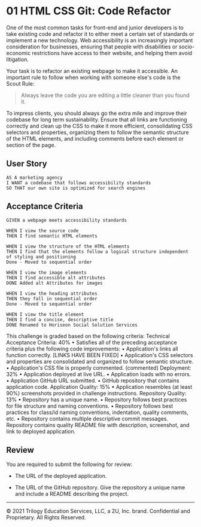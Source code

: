 # 01 HTML CSS Git: Code Refactor

One of the most common tasks for front-end and junior developers is to take existing code and refactor it to either meet a certain set of standards or implement a new technology. Web accessibility is an increasingly important consideration for businesses, ensuring that people with disabilities or socio-economic restrictions have access to their website, and helping them avoid litigation.

Your task is to refactor an existing webpage to make it accessible. An important rule to follow when working with someone else's code is the Scout Rule:

> Always leave the code you are editing a little cleaner than you found it.

To impress clients, you should always go the extra mile and improve their codebase for long term sustainability. Ensure that all links are functioning correctly and clean up the CSS to make it more efficient, consolidating CSS selectors and properties, organizing them to follow the semantic structure of the HTML elements, and including comments before each element or section of the page.

## User Story

```
AS A marketing agency
I WANT a codebase that follows accessibility standards
SO THAT our own site is optimized for search engines
```

## Acceptance Criteria

```
GIVEN a webpage meets accessibility standards

WHEN I view the source code
THEN I find semantic HTML elements

WHEN I view the structure of the HTML elements
THEN I find that the elements follow a logical structure independent of styling and positioning
Done - Moved to sequential order

WHEN I view the image elements
THEN I find accessible alt attributes
DONE Added alt Attributes for images

WHEN I view the heading attributes
THEN they fall in sequential order
Done - Moved to sequential order

WHEN I view the title element
THEN I find a concise, descriptive title
DONE Renamed to Horiseon Social Solution Services
```
This challenge is graded based on the following criteria:
Technical Acceptance Criteria: 40%
• Satisfies all of the preceding acceptance criteria plus the following code improvements:
• Application's links all function correctly. [LINKS HAVE BEEN FIXED]
• Application's CSS selectors and properties are consolidated and organized to follow semantic structure. 
• Application's CSS file is properly commented. (commented)
Deployment: 32%
• Application deployed at live URL.
• Application loads with no errors.
• Application GitHub URL submitted.
• GitHub repository that contains application code.
Application Quality: 15%
• Application resembles (at least 90%) screenshots provided in challenge instructions.
Repository Quality: 13%
• Repository has a unique name.
• Repository follows best practices for file structure and naming conventions.
• Repository follows best practices for class/id naming conventions, indentation, quality comments, etc.
• Repository contains multiple descriptive commit messages.
Repository contains quality README file with description, screenshot, and link to deployed application.
## Review

You are required to submit the following for review:

* The URL of the deployed application.

* The URL of the GitHub repository. Give the repository a unique name and include a README describing the project.

- - -
© 2021 Trilogy Education Services, LLC, a 2U, Inc. brand. Confidential and Proprietary. All Rights Reserved.
